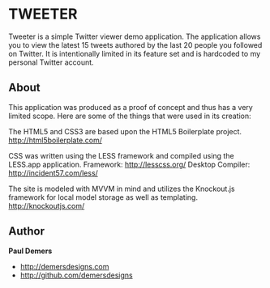 TWEETER
=================
Tweeter is a simple Twitter viewer demo application. The application allows you to view the latest 15 tweets authored by the last 20 people you followed on Twitter. It is intentionally limited in its feature set and is hardcoded to my personal Twitter account.


About
-----
This application was produced as a proof of concept and thus has a very limited scope. Here are some of the things that were used in its creation:

The HTML5 and CSS3 are based upon the HTML5 Boilerplate project.
http://html5boilerplate.com/
 
CSS was written using the LESS framework and compiled using the LESS.app application.
Framework: http://lesscss.org/
Desktop Compiler: http://incident57.com/less/

The site is modeled with MVVM in mind and utilizes the Knockout.js framework for local model storage as well as templating.
http://knockoutjs.com/

Author
-------

**Paul Demers**

+ http://demersdesigns.com
+ http://github.com/demersdesigns